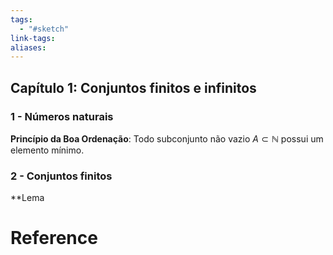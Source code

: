 ```yaml
---
tags:
  - "#sketch"
link-tags: 
aliases:
---
```

## Capítulo 1: Conjuntos finitos e infinitos
### 1 - Números naturais
**Princípio da Boa Ordenação**: Todo subconjunto não vazio $A \subset \mathbb{N}$ possui um elemento mínimo.

### 2 - Conjuntos finitos
**Lema

# Reference


